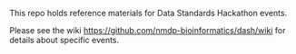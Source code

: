 <!-- ![Data Standards Hackathon - DaSH]
 -->

This repo holds reference materials for Data Standards Hackathon events.

Please see the wiki https://github.com/nmdp-bioinformatics/dash/wiki for details about specific events.
